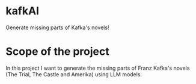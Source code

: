 # kafkAI
Generate missing parts of Kafka's novels!

# Scope of the project 
In this project I want to generate the missing parts of Franz Kafka's novels (The Trial, The Castle and Amerika) using LLM models. 
